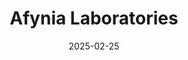 ---  
layout: startup_page  
title: "Afynia Laboratories"  
id: "afynia.com"  
permalink: "/afynialaboratoriesafynia.com02252025/"  
website: "https://www.afynia.com/physicians"  
funding_round: "Seed"  
funding_amount: "$5M"  
investors: "Bio-Rad Laboratories, Impact America Fund, SOSV, the Capital Angel Network, Gaingels"  
about: "Afynia Laboratories is a Canadian biotech startup developing a blood test, EndomiR, for the diagnosis of endometriosis, a condition affecting millions globally. The test utilizes a panel of microRNAs to provide a more consistent and reliable diagnosis, aiming to accelerate treatment and improve patient outcomes compared to existing diagnostic methods."  
markets: "Biotech, Healthtech"  
hq: "Hamilton, Ontario, Canada"  
founded_year: "2021"  
linkedin: "https://www.linkedin.com/company/afynia-laboratories"  
twitter: "https://twitter.com/afynialabs_inc"  
instagram: ""  
facebook: "https://www.facebook.com/afynialaboratories"  
crunchbase: "https://www.crunchbase.com/organization/impact-america-fund"  
pitchbook: "https://pitchbook.com/profiles/company/529850-35"  

date_display: "25-Feb-2025"  
date: "2025-02-25"

# SEO Optimization  
meta_title: "Afynia Laboratories - Seed Funding ($5M)"  
meta_description: "Afynia Laboratories, Afynia Laboratories is a Canadian biotech startup developing a blood test, EndomiR, for the diagnosis of endometriosis, a condition affecting millions..."  
meta_keywords: "Afynia Laboratories, Biotech, Healthtech, Seed funding"  
canonical_url: "https://startup.projectstartups.com/afynialaboratoriesafynia.com02252025/"  
---